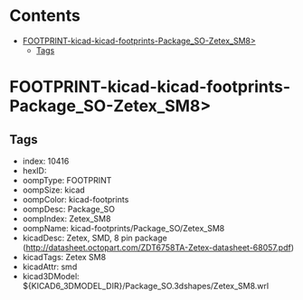 



Contents
========

* [FOOTPRINT-kicad-kicad-footprints-Package_SO-Zetex_SM8>](#footprint-kicad-kicad-footprints-package_so-zetex_sm8)
	* [Tags](#tags)

# FOOTPRINT-kicad-kicad-footprints-Package_SO-Zetex_SM8>

## Tags

- index: 10416
- hexID: 
- oompType: FOOTPRINT
- oompSize: kicad
- oompColor: kicad-footprints
- oompDesc: Package_SO
- oompIndex: Zetex_SM8
- oompName: kicad-footprints/Package_SO/Zetex_SM8
- kicadDesc: Zetex,  SMD, 8 pin package (http://datasheet.octopart.com/ZDT6758TA-Zetex-datasheet-68057.pdf)
- kicadTags: Zetex SM8
- kicadAttr: smd
- kicad3DModel: ${KICAD6_3DMODEL_DIR}/Package_SO.3dshapes/Zetex_SM8.wrl
